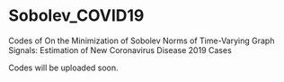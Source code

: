 # Sobolev_COVID19
Codes of On the Minimization of Sobolev Norms of Time-Varying Graph Signals: Estimation of New Coronavirus Disease 2019 Cases

Codes will be uploaded soon.
